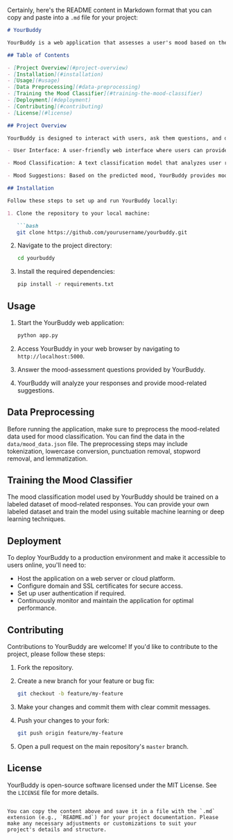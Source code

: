 Certainly, here's the README content in Markdown format that you can copy and paste into a `.md` file for your project:

```markdown
# YourBuddy

YourBuddy is a web application that assesses a user's mood based on their responses to questions and provides mood-related suggestions to improve their mood. This README file provides an overview of the project, installation instructions, usage guidelines, and additional information.

## Table of Contents

- [Project Overview](#project-overview)
- [Installation](#installation)
- [Usage](#usage)
- [Data Preprocessing](#data-preprocessing)
- [Training the Mood Classifier](#training-the-mood-classifier)
- [Deployment](#deployment)
- [Contributing](#contributing)
- [License](#license)

## Project Overview

YourBuddy is designed to interact with users, ask them questions, and determine their mood based on their responses. The project involves several components:

- User Interface: A user-friendly web interface where users can provide responses to mood-assessment questions.

- Mood Classification: A text classification model that analyzes user responses and categorizes them into predefined mood categories.

- Mood Suggestions: Based on the predicted mood, YourBuddy provides mood-related suggestions or recommendations to improve the user's mood.

## Installation

Follow these steps to set up and run YourBuddy locally:

1. Clone the repository to your local machine:

   ```bash
   git clone https://github.com/yourusername/yourbuddy.git
   ```

2. Navigate to the project directory:

   ```bash
   cd yourbuddy
   ```

3. Install the required dependencies:

   ```bash
   pip install -r requirements.txt
   ```

## Usage

1. Start the YourBuddy web application:

   ```bash
   python app.py
   ```

2. Access YourBuddy in your web browser by navigating to `http://localhost:5000`.

3. Answer the mood-assessment questions provided by YourBuddy.

4. YourBuddy will analyze your responses and provide mood-related suggestions.

## Data Preprocessing

Before running the application, make sure to preprocess the mood-related data used for mood classification. You can find the data in the `data/mood_data.json` file. The preprocessing steps may include tokenization, lowercase conversion, punctuation removal, stopword removal, and lemmatization.

## Training the Mood Classifier

The mood classification model used by YourBuddy should be trained on a labeled dataset of mood-related responses. You can provide your own labeled dataset and train the model using suitable machine learning or deep learning techniques.

## Deployment

To deploy YourBuddy to a production environment and make it accessible to users online, you'll need to:

- Host the application on a web server or cloud platform.
- Configure domain and SSL certificates for secure access.
- Set up user authentication if required.
- Continuously monitor and maintain the application for optimal performance.

## Contributing

Contributions to YourBuddy are welcome! If you'd like to contribute to the project, please follow these steps:

1. Fork the repository.

2. Create a new branch for your feature or bug fix:

   ```bash
   git checkout -b feature/my-feature
   ```

3. Make your changes and commit them with clear commit messages.

4. Push your changes to your fork:

   ```bash
   git push origin feature/my-feature
   ```

5. Open a pull request on the main repository's `master` branch.

## License

YourBuddy is open-source software licensed under the MIT License. See the `LICENSE` file for more details.
```

You can copy the content above and save it in a file with the `.md` extension (e.g., `README.md`) for your project documentation. Please make any necessary adjustments or customizations to suit your project's details and structure.
